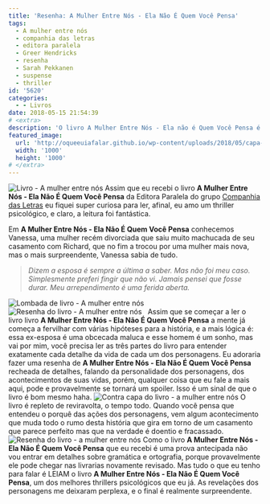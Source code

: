 ```yaml
---
title: 'Resenha: A Mulher Entre Nós - Ela Não É Quem Você Pensa'
tags:
  - A mulher entre nós
  - companhia das letras
  - editora paralela
  - Greer Hendricks
  - resenha
  - Sarah Pekkanen
  - suspense
  - thriller
id: '5620'
categories:
  - - Livros
date: 2018-05-15 21:54:39
# <extra>
description: 'O livro A Mulher Entre Nós - Ela não é Quem Você Pensa é um thriller psicológico cheio de reviravoltas e que vai te surpreender.'
featured_image: 
  url: 'http://oqueeuiafalar.github.io/wp-content/uploads/2018/05/capa-do-livro-a-mulher-entre-nós.jpg'
  width: '1000'
  height: '1000'
# </extra>
---
```


![Livro - A mulher entre nós](/wp-content/uploads/2018/05/capa-do-livro-a-mulher-entre-nós.jpg) Assim que eu recebi o livro **A Mulher Entre Nós - Ela Não É Quem Você Pensa** da Editora Paralela do grupo [Companhia das Letras](https://www.companhiadasletras.com.br/detalhe.php?codigo=88214) eu fiquei super curiosa para ler, afinal, eu amo um thriller psicológico, e claro, a leitura foi fantástica.  
  
Em **A Mulher Entre Nós - Ela Não É Quem Você Pensa** conhecemos Vanessa, uma mulher recém divorciada que saiu muito machucada de seu casamento com Richard, que no fim a trocou por uma mulher mais nova, mas o mais surpreendente, Vanessa sabia de tudo.

> _Dizem a esposa é sempre a última a saber. Mas não foi meu caso. Simplesmente preferi fingir que não vi. Jamais pensei que fosse durar. Meu arrependimento é uma ferida aberta._

![Lombada de livro - A mulher entre nós](/wp-content/uploads/2018/05/lombada-livro-a-mulher-entre-nós.jpg) ![Resenha do livro - A mulher entre nós ](/wp-content/uploads/2018/05/resenha-livro-a-mulher-entre-nós.jpg)   Assim que se começar a ler o livro livro **A Mulher Entre Nós - Ela Não É Quem Você Pensa** a mente já começa a fervilhar com várias hipóteses para a história, e a mais lógica é: essa ex-esposa é uma obcecada maluca e esse homem é um sonho, mas vai por mim, você precisa ler as três partes do livro para entender exatamente cada detalhe da vida de cada um dos personagens. Eu adoraria fazer uma resenha de **A Mulher Entre Nós - Ela Não É Quem Você Pensa** recheada de detalhes, falando da personalidade dos personagens, dos acontecimentos de suas vidas, porém, qualquer coisa que eu fale a mais aqui, pode e provavelmente se tornará um spoiler. Isso é um sinal de que o livro é bom mesmo haha. ![Contra capa do livro - a mulher entre nós](/wp-content/uploads/2018/05/contra-capa-livro-a-mulher-entre-nós.jpg) O livro é repleto de reviravolta, o tempo todo. Quando você pensa que entendeu o porquê das ações dos personagens, vem algum acontecimento que muda todo o rumo desta história que gira em torno de um casamento que parece perfeito mas que na verdade é doentio e fracassado. ![Resenha do livro - a mulher entre nós](/wp-content/uploads/2018/05/resenha-do-livro-a-mulher-entre-nós.jpg) Como o livro **A Mulher Entre Nós - Ela Não É Quem Você Pensa** que eu recebi é uma prova antecipada não vou entrar em detalhes sobre gramática e ortografia, porque provavelmente ele pode chegar nas livrarias novamente revisado. Mas tudo o que eu tenho para falar é LEIAM o livro **A Mulher Entre Nós - Ela Não É Quem Você Pensa**, um dos melhores thrillers psicológicos que eu já. As revelações dos personagens me deixaram perplexa, e o final é realmente surpreendente.
